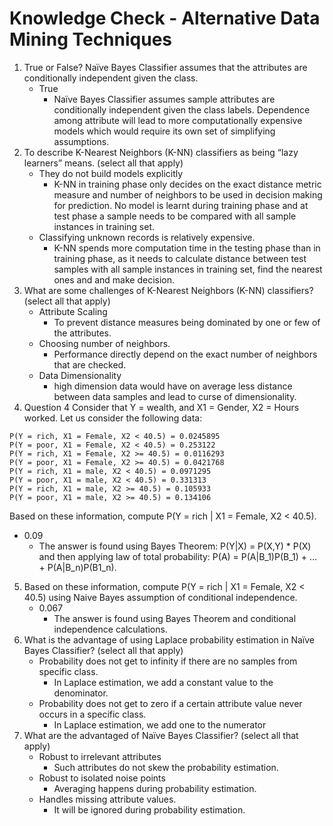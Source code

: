 # Knowledge Check - Alternative Data Mining Techniques

1. True or False? Naïve Bayes Classifier assumes that the attributes are conditionally independent given the class.
   - True
     - Naïve Bayes Classifier assumes sample attributes are conditionally independent given the class labels. Dependence among attribute will lead to more computationally expensive models which would require its own set of simplifying assumptions.
2. To describe K-Nearest Neighbors (K-NN) classifiers as being “lazy learners” means. (select all that apply)
   - They do not build models explicitly
     - K-NN in training phase only decides on the exact distance metric measure and number of neighbors to be used in decision making for prediction. No model is learnt during training phase and at test phase a sample needs to be compared with all sample instances in training set.
   - Classifying unknown records is relatively expensive.
     - K-NN spends more computation time in the testing phase than in training phase, as it needs to calculate distance between test samples with all sample instances in training set, find the nearest ones and and make decision.
3. What are some challenges of K-Nearest Neighbors (K-NN) classifiers? (select all that apply)
   - Attribute Scaling
     - To prevent distance measures being dominated by one or few of the attributes.
   - Choosing number of neighbors.
     - Performance directly depend on the exact number of neighbors that are checked.
   - Data Dimensionality
     - high dimension data would have on average less distance between data samples and lead to curse of dimensionality.
4. Question 4
   Consider that Y = wealth, and X1 = Gender, X2 = Hours worked.
   Let us consider the following data:

```
P(Y = rich, X1 = Female, X2 < 40.5) = 0.0245895
P(Y = poor, X1 = Female, X2 < 40.5) = 0.253122
P(Y = rich, X1 = Female, X2 >= 40.5) = 0.0116293
P(Y = poor, X1 = Female, X2 >= 40.5) = 0.0421768
P(Y = rich, X1 = male, X2 < 40.5) = 0.0971295
P(Y = poor, X1 = male, X2 < 40.5) = 0.331313
P(Y = rich, X1 = male, X2 >= 40.5) = 0.105933
P(Y = poor, X1 = male, X2 >= 40.5) = 0.134106
```

Based on these information, compute P(Y = rich | X1 = Female, X2 < 40.5).

- 0.09
  - The answer is found using Bayes Theorem: P(Y|X) = P(X,Y) \* P(X) and then applying law of total probability: P(A) = P(A|B_1)P(B_1) + … + P(A|B_n)P(B1_n).

5. Based on these information, compute P(Y = rich | X1 = Female, X2 < 40.5) using Naive Bayes assumption of conditional independence.
   - 0.067
     - The answer is found using Bayes Theorem and conditional independence calculations.
6. What is the advantage of using Laplace probability estimation in Naïve Bayes Classifier? (select all that apply)
   - Probability does not get to infinity if there are no samples from specific class.
     - In Laplace estimation, we add a constant value to the denominator.
   - Probability does not get to zero if a certain attribute value never occurs in a specific class.
     - In Laplace estimation, we add one to the numerator
7. What are the advantaged of Naïve Bayes Classifier? (select all that apply)
   - Robust to irrelevant attributes
     - Such attributes do not skew the probability estimation.
   - Robust to isolated noise points
     - Averaging happens during probability estimation.
   - Handles missing attribute values.
     - It will be ignored during probability estimation.
